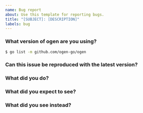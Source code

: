 ```yaml
---
name: Bug report
about: Use this template for reporting bugs.
title: "[SUBJECT]: [DESCRIPTION]"
labels: bug
---
```


<!-- Please answer these questions before submitting your issue. Thanks! -->

### What version of ogen are you using?

```bash
$ go list -m github.com/ogen-go/ogen
```

### Can this issue be reproduced with the latest version?

<!-- Yes/no -->

### What did you do?

<!--
Write the steps of reproducing the bug.

Link to schema/small snippet of schema will be helpful.
-->

### What did you expect to see?

<!-- The expected behavior -->

### What did you see instead?

<!-- The observed behavior -->


